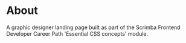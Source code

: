 # About

A graphic designer landing page built as part of the Scrimba Frontend Developer Career Path 'Essential CSS concepts' module.